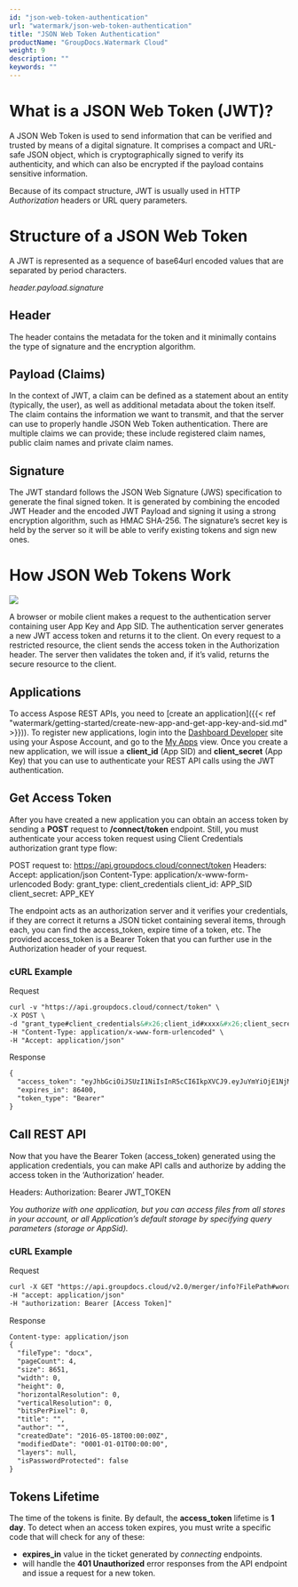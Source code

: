 ```yaml
---
id: "json-web-token-authentication"
url: "watermark/json-web-token-authentication"
title: "JSON Web Token Authentication"
productName: "GroupDocs.Watermark Cloud"
weight: 9
description: ""
keywords: ""
---
```






# What is a JSON Web Token (JWT)? #

A JSON Web Token is used to send information that can be verified and trusted by means of a digital signature. It comprises a compact and URL-safe JSON object, which is cryptographically signed to verify its authenticity, and which can also be encrypted if the payload contains sensitive information.

Because of its compact structure, JWT is usually used in HTTP *Authorization* headers or URL query parameters.

# Structure of a JSON Web Token #

A JWT is represented as a sequence of base64url encoded values that are separated by period characters.

*header.payload.signature*

## Header ##

The header contains the metadata for the token and it minimally contains the type of signature and the encryption algorithm.

## Payload (Claims) ##

In the context of JWT, a claim can be defined as a statement about an entity (typically, the user), as well as additional metadata about the token itself. The claim contains the information we want to transmit, and that the server can use to properly handle JSON Web Token authentication. There are multiple claims we can provide; these include registered claim names, public claim names and private claim names.

## Signature ##

The JWT standard follows the JSON Web Signature (JWS) specification to generate the final signed token. It is generated by combining the encoded JWT Header and the encoded JWT Payload and signing it using a strong encryption algorithm, such as HMAC SHA-256. The signature’s secret key is held by the server so it will be able to verify existing tokens and sign new ones.

# How JSON Web Tokens Work #

![](watermark/images/JWT-Workflow.png)


A browser or mobile client makes a request to the authentication server containing user App Key and App SID. The authentication server generates a new JWT access token and returns it to the client. On every request to a restricted resource, the client sends the access token in the Authorization header. The server then validates the token and, if it’s valid, returns the secure resource to the client.

## Applications ##

To access Aspose REST APIs, you need to [create an application]({{< ref "watermark/getting-started/create-new-app-and-get-app-key-and-sid.md" >}})). To register new applications, login into the [Dashboard Developer](https://dashboard.groupdocs.cloud/#/) site using your Aspose Account, and go to the [My Apps](https://dashboard.groupdocs.cloud/#/apps) view. Once you create a new application, we will issue a **client_id** (App SID) and **client_secret** (App Key) that you can use to authenticate your REST API calls using the JWT authentication.

## Get Access Token ##

After you have created a new application you can obtain an access token by sending a **POST** request to **/connect/token** endpoint. Still, you must authenticate your access token request using Client Credentials authorization grant type flow:

POST request to: https://api.groupdocs.cloud/connect/token
  Headers:
    Accept: application/json
    Content-Type: application/x-www-form-urlencoded
    Body:
      grant_type: client_credentials
      client_id: APP_SID
      client_secret: APP_KEY

The endpoint acts as an authorization server and it verifies your credentials, if they are correct it returns a JSON ticket containing several items, through each, you can find the access_token, expire time of a token, etc. The provided access_token is a Bearer Token that you can further use in the Authorization header of your request.

### cURL Example ###


 Request

```html 
curl -v "https://api.groupdocs.cloud/connect/token" \
-X POST \
-d "grant_type#client_credentials&#x26;client_id#xxxx&#x26;client_secret#xxxx" \
-H "Content-Type: application/x-www-form-urlencoded" \
-H "Accept: application/json"


 ```


 Response

```html 
{
  "access_token": "eyJhbGciOiJSUzI1NiIsInR5cCI6IkpXVCJ9.eyJuYmYiOjE1NjM4NjI3MDEsImV4cCI6MTU2Mzk0OTEwMSwiaXNzIjoiaHR0cHM6Ly9hcGkuYXNwb3NlLmNsb3VkIiwiYXVkIjpbImh0dHBzOi8vYXBpLmFzcG9zZS5jbG91ZC9yZXNvdXJjZXMiLCJhcGkucGxhdGZvcm0iLCJhcGkucHJvZHVjdHMiXSwiY2xpZW50X2lkIjoiQjAxQTE1RTUtMUI4My00QjlBLThFQjMtMEYyQkZBNkFDNzY2IiwiY2xpZW50X2lkU3J2SWQiOiIiLCJzY29wZSI6WyJhcGkucGxhdGZvcm0iLCJhcGkucHJvZHVjdHMiXX0.EEEDV53yzJ48DE-NFrBa54HXLR9AHBPh9iRTEU9rH3F6uPQ2JwBrUN-DLmOKFmYCd14rj2JDyM36WE00YNrH6ZCyC8ce4ogc0JXupvUDC0aeFqUr2MFcxNhijPbi2uCC8jbXbT_Lj-cL7SScX9-e9WYbrk4VVlfw6hlP9U12nPH7TzpiG3NvBOPyK4mQNsrCcAe5O_ebkvjoSEx6u2VuEQNAFA5sJBzaeRoVG1IIhZ_rAE5BDzRLD67wQun34T3nBvi-ojW-5Ee3hXpeaqzdpzo_J5PUvBHaTbeQoK5b7_4YpCGXeV1Q6YtCZajGwIqUwiTx02Ubw1Kk2JBuiV1qEg",
  "expires_in": 86400,
  "token_type": "Bearer"
}
 ```




## Call REST API ##

Now that you have the Bearer Token (access_token) generated using the application credentials, you can make API calls and authorize by adding the access token in the ‘Authorization’ header.

  Headers:
    Authorization: Bearer JWT_TOKEN

*You authorize with one application, but you can access files from all stores in your account, or all Application’s default storage by specifying query parameters (storage or AppSid).*

### cURL Example ###


 Request

```html 
curl -X GET "https://api.groupdocs.cloud/v2.0/merger/info?FilePath#words/four-pages.docx"
-H "accept: application/json" 
-H "authorization: Bearer [Access Token]"

 ```


 Response

```html 
Content-type: application/json
{
  "fileType": "docx",
  "pageCount": 4,
  "size": 8651,
  "width": 0,
  "height": 0,
  "horizontalResolution": 0,
  "verticalResolution": 0,
  "bitsPerPixel": 0,
  "title": "",
  "author": "",
  "createdDate": "2016-05-18T00:00:00Z",
  "modifiedDate": "0001-01-01T00:00:00",
  "layers": null,
  "isPasswordProtected": false
}

 ```




## Tokens Lifetime ##

The time of the tokens is finite. By default, the **access_token** lifetime is **1 day**. To detect when an access token expires, you must write a specific code that will check for any of these:

* **expires_in** value in the ticket generated by *connecting* endpoints.
* will handle the **401 Unauthorized** error responses from the API endpoint and issue a request for a new token.

 